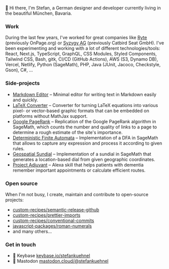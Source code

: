 👋   Hi there, I'm Stefan, a German designer and developer currently living in the beautiful München, Bavaria.

### Work

During the last few years, I've worked for great companies like [Ryte](https://en.ryte.com) (previously OnPage.org) or [Syzygy AG](https://www.syzygy-group.net/en/about-us/) (previously Catbird Seat GmbH). I've been experimenting and working with a lot of different technologies/tools: React, Next.js, TypeScript, GraphQL, CSS Modules, Styled Components, Tailwind CSS, Bash, gitk, CI/CD (GitHub Actions), AWS (S3, Dynamo DB), Vercel, Netlify, Python (SageMath), PHP, Java (JUnit, Jacoco, Checkstyle, Gson), C#, ...

### Side-projects

- [Markdown Editor](https://editor.my.stefan.zone/) – Minimal editor for writing text in Markdown easily and quickly.
- [LaTeX Converter](https://latex.userstatic.com) – Converter for turning LaTeX equations into various pixel- or vector-based graphic formats that can be embedded on platforms without MathJax support.
- [Google PageRank](https://jupyter.stefankuehnel.com/projects/pagerank.html) – Replication of the Google PageRank algorithm in SageMath, which counts the number and quality of links to a page to determine a rough estimate of the site's importance. 
- [Deterministic Finite Automata](https://jupyter.stefankuehnel.com/projects/deterministischer-endlicher-automat.html) – Implementation of a DFA in SageMath that allows to capture any expression and process it according to given rules. 
- [Geospatial Sundial](https://jupyter.stefankuehnel.com/projects/sonnenuhr.html) – Implementation of a sundial in SageMath that generates a location-based dial from given geographic coordinates. 
- [Project Adjuvant](https://github.com/projekt-adjuvant) – Alexa skill that helps patients with dementia remember important appointments or calculate efficient routes. 

### Open source

When I'm not busy, I create, maintain and contribute to open-source projects:
- [custom-recipes/semantic-release-github](https://github.com/custom-recipes/semantic-release-github)
- [custom-recipes/prettier-imports](https://github.com/custom-recipes/prettier-imports)
- [custom-recipes/conventional-commits](https://github.com/custom-recipes/conventional-commits)
- [javascript-packages/roman-numerals](https://github.com/javascript-packages/roman-numerals)
- and many others...

### Get in touch

- 🔮   Keybase [keybase.io/stefankuehnel](https://keybase.io/stefankuehnel)
- 💬   Mastodon [mastodon.cloud/@stefankuehnel](https://l.stefankuehnel.com/mastodon)
<!--
**stefankuehnel/stefankuehnel** is a ✨ _special_ ✨ repository because its `README.md` (this file) appears on your GitHub profile.

Here are some ideas to get you started:

- 🔭 I’m currently working on ...
- 🌱 I’m currently learning ...
- 👯 I’m looking to collaborate on ...
- 🤔 I’m looking for help with ...
- 💬 Ask me about ...
- 📫 How to reach me: ...
- 😄 Pronouns: ...
- ⚡ Fun fact: ...
-->
